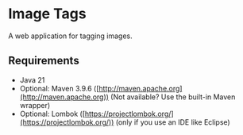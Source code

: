# Image Tags

A web application for tagging images.


## Requirements

* Java 21
* Optional: Maven 3.9.6 ([http://maven.apache.org](http://maven.apache.org)) (Not available? Use the built-in Maven wrapper)
* Optional: Lombok ([https://projectlombok.org/](https://projectlombok.org/)) (only if you use an IDE like Eclipse)
